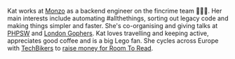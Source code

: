 Kat works at [Monzo](https://monzo.com/) as a backend engineer on the fincrime team 🕵🏻‍♀️. Her main interests include automating #allthethings, sorting out legacy code and making things simpler and faster. She's co-organising and giving talks at [PHPSW](https://www.meetup.com/php-sw/) and [London  Gophers](https://www.meetup.com/Go-London-User-Group/). Kat loves travelling and keeping active, appreciates good coffee and is a big Lego fan. She cycles across Europe with [TechBikers](https://techbikers.com) to [raise money for Room To Read](https://www.justgiving.com/fundraising/katzien).
